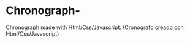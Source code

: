 # Chronograph-
Chronograph made with Html/Css/Javascript. (Cronografo creado con Html/Css/Javascript)
